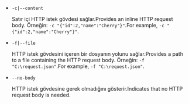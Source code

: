 * `-c|--content`

  <span data-ttu-id="b4e52-101">Satır içi HTTP istek gövdesi sağlar.</span><span class="sxs-lookup"><span data-stu-id="b4e52-101">Provides an inline HTTP request body.</span></span> <span data-ttu-id="b4e52-102">Örneğin: `-c "{"id":2,"name":"Cherry"}"`.</span><span class="sxs-lookup"><span data-stu-id="b4e52-102">For example, `-c "{"id":2,"name":"Cherry"}"`.</span></span>

* `-f|--file`

  <span data-ttu-id="b4e52-103">HTTP istek gövdesini içeren bir dosyanın yolunu sağlar.</span><span class="sxs-lookup"><span data-stu-id="b4e52-103">Provides a path to a file containing the HTTP request body.</span></span> <span data-ttu-id="b4e52-104">Örneğin: `-f "C:\request.json"`.</span><span class="sxs-lookup"><span data-stu-id="b4e52-104">For example, `-f "C:\request.json"`.</span></span>

* `--no-body`

  <span data-ttu-id="b4e52-105">HTTP istek gövdesine gerek olmadığını gösterir.</span><span class="sxs-lookup"><span data-stu-id="b4e52-105">Indicates that no HTTP request body is needed.</span></span>
